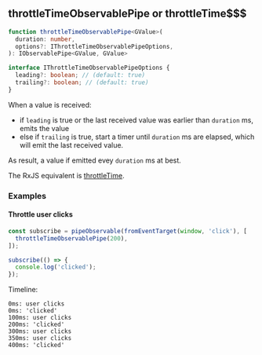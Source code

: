 ## throttleTimeObservablePipe or throttleTime$$$

```ts
function throttleTimeObservablePipe<GValue>(
  duration: number,
  options?: IThrottleTimeObservablePipeOptions,
): IObservablePipe<GValue, GValue>
```

```ts
interface IThrottleTimeObservablePipeOptions {
  leading?: boolean; // (default: true)
  trailing?: boolean; // (default: true)
}
```

When a value is received:

- if `leading` is true or the last received value was earlier than `duration` ms, emits the value
- else if `trailing` is true, start a timer until `duration` ms are elapsed, which will emit the last received value.

As result, a value if emitted evey `duration` ms at best.

The RxJS equivalent is [throttleTime](https://rxjs.dev/api/operators/throttleTime).

### Examples

#### Throttle user clicks

```ts
const subscribe = pipeObservable(fromEventTarget(window, 'click'), [
  throttleTimeObservablePipe(200),
]);

subscribe(() => {
  console.log('clicked');
});
```

Timeline:

```text
0ms: user clicks
0ms: 'clicked'
100ms: user clicks
200ms: 'clicked'
300ms: user clicks
350ms: user clicks
400ms: 'clicked'
```


